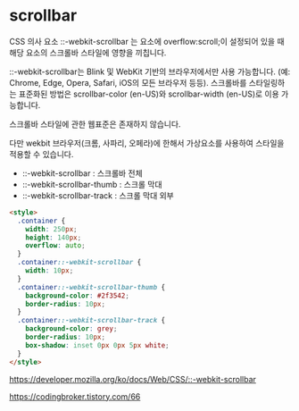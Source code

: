 # scrollbar


CSS 의사 요소 ::-webkit-scrollbar 는 요소에 overflow:scroll;이 설정되어 있을 때 해당 요소의 스크롤바 스타일에 영향을 끼칩니다.


::-webkit-scrollbar는 Blink 및 WebKit 기반의 브라우저에서만 사용 가능합니다. (예: Chrome, Edge, Opera, Safari, iOS의 모든 브라우저 등등). 스크롤바를 스타일링하는 표준화된 방법은 scrollbar-color (en-US)와 scrollbar-width (en-US)로 이용 가능합니다.

스크롤바 스타일에 관한 웹표준은 존재하지 않습니다.

다만 wekbit 브라우저(크롬, 사파리, 오페라)에 한해서 가상요소를 사용하여 스타일을 적용할 수 있습니다.

 

* ::-webkit-scrollbar : 스크롤바 전체
* ::-webkit-scrollbar-thumb : 스크롤 막대
* ::-webkit-scrollbar-track : 스크롤 막대 외부



```html
<style>
  .container {
    width: 250px;
    height: 140px;
    overflow: auto;
  }
  .container::-webkit-scrollbar {
    width: 10px;
  }
  .container::-webkit-scrollbar-thumb {
    background-color: #2f3542;
    border-radius: 10px;
  }
  .container::-webkit-scrollbar-track {
    background-color: grey;
    border-radius: 10px;
    box-shadow: inset 0px 0px 5px white;
  }
</style>
```


https://developer.mozilla.org/ko/docs/Web/CSS/::-webkit-scrollbar


https://codingbroker.tistory.com/66